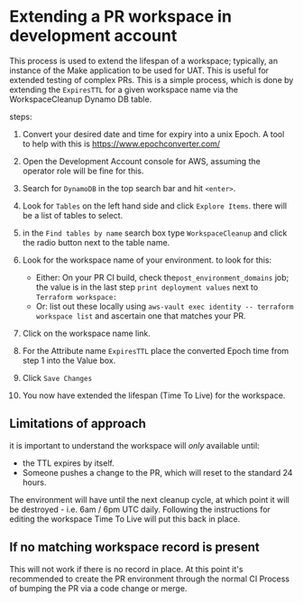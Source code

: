 # Extending a PR workspace in development account

This process is used to extend the lifespan of a workspace; typically, an instance of the Make application to be used for UAT. This is useful for extended testing of complex PRs.
This is a simple process, which is done by extending the `ExpiresTTL` for a given workspace name via the WorkspaceCleanup Dynamo DB table.

steps:

1. Convert your desired date and time for expiry into a unix Epoch. A tool to help with this is <https://www.epochconverter.com/>
2. Open the Development Account console for AWS, assuming the operator role will be fine for this.
3. Search for `DynamoDB` in the top search bar and hit `<enter>`.
4. Look for `Tables` on the left hand side and click `Explore Items`. there will be a list of tables to select.
5. in the `Find tables by name` search box type `WorkspaceCleanup` and click the radio button next to the table name.
6. Look for the workspace name of your environment. to look for this:

   - Either: On your PR CI build, check the`post_environment_domains` job; the value is in the last step `print deployment values` next to `Terraform workspace:`
   - Or: list out these locally using `aws-vault exec identity -- terraform workspace list` and ascertain one that matches your PR.

7. Click on the workspace name link.
8. For the Attribute name `ExpiresTTL` place the converted Epoch time from step 1 into the Value box.
9. Click `Save Changes`
10. You now have extended the lifespan (Time To Live) for the workspace.

## Limitations of approach

it is important to understand the workspace will *only* available until:

- the TTL expires by itself.
- Someone pushes a change to the PR, which will reset to the standard 24 hours.

The environment will have until the next cleanup cycle, at which point it will be destroyed - i.e. 6am / 6pm UTC daily.
Following the instructions for editing the workspace Time To Live will put this back in place.

## If no matching workspace record is present

This will not work if there is no record in place.
At this point it's recommended to create the PR environment through the normal CI Process of bumping the PR via a code change or merge.
